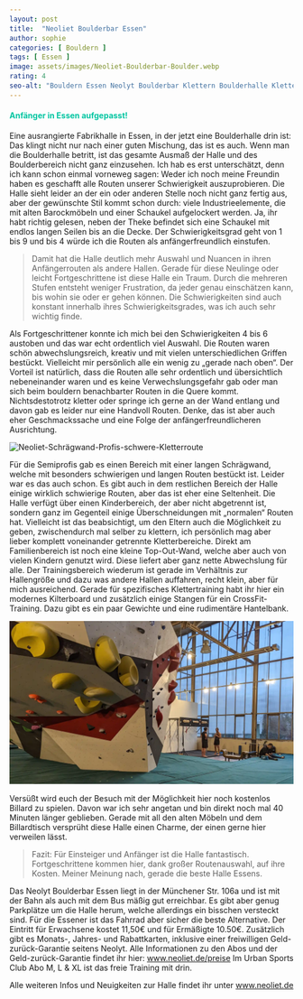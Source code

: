 ```yaml
---
layout: post
title:  "Neoliet Boulderbar Essen"
author: sophie
categories: [ Bouldern ]
tags: [ Essen ]
image: assets/images/Neoliet-Boulderbar-Boulder.webp
rating: 4
seo-alt: "Bouldern Essen Neolyt Boulderbar Klettern Boulderhalle Kletterhalle Anfänger Anfängerfreundlich"
---
```


#### <span style="color:#00c5a1">Anfänger in Essen aufgepasst!</span>
Eine ausrangierte Fabrikhalle in Essen, in der jetzt eine Boulderhalle drin ist: Das klingt nicht nur nach einer guten Mischung, das ist es auch. Wenn man die Boulderhalle betritt, ist das gesamte Ausmaß der Halle und des Boulderbereich nicht ganz einzusehen. Ich hab es erst unterschätzt, denn ich kann schon einmal vorneweg sagen: Weder ich noch meine Freundin haben es geschafft alle Routen unserer Schwierigkeit auszuprobieren. Die Halle sieht leider an der ein oder anderen Stelle noch nicht ganz fertig aus, aber der gewünschte Stil kommt schon durch: viele Industrieelemente, die mit alten Barockmöbeln und einer Schaukel aufgelockert werden. Ja, ihr habt richtig gelesen, neben der Theke befindet sich eine Schaukel mit endlos langen Seilen bis an die Decke.
 Der Schwierigkeitsgrad geht von 1 bis 9 und bis 4 würde ich die Routen als anfängerfreundlich einstufen. 
 
 >Damit hat die Halle deutlich mehr Auswahl und Nuancen in ihren Anfängerrouten als andere Hallen. Gerade für diese Neulinge oder leicht Fortgeschrittene ist diese Halle ein Traum. Durch die mehreren Stufen entsteht weniger Frustration, da jeder genau einschätzen kann, bis wohin sie oder er gehen können. Die Schwierigkeiten sind auch konstant innerhalb ihres Schwierigkeitsgrades, was ich auch sehr wichtig finde. 

 Als Fortgeschrittener konnte ich mich bei den Schwierigkeiten 4 bis 6 austoben und das war echt ordentlich viel Auswahl. Die Routen waren schön abwechslungsreich, kreativ und mit vielen unterschiedlichen Griffen bestückt. Vielleicht mir persönlich alle ein wenig zu „gerade nach oben“. Der Vorteil ist natürlich, dass die Routen alle sehr ordentlich und übersichtlich nebeneinander waren und es keine Verwechslungsgefahr gab oder man sich beim bouldern benachbarter Routen in die Quere kommt. Nichtsdestotrotz kletter oder springe ich gerne an der Wand entlang und davon gab es leider nur eine Handvoll Routen. Denke, das ist aber auch eher Geschmackssache und eine Folge der anfängerfreundlicheren Ausrichtung.

<img src="/assets/images/einbinden/neoliet-schrägwand-profis.webp" alt="Neoliet-Schrägwand-Profis-schwere-Kletterroute" title="Neoliet Schrägwand für Profis schwere Kletterroute"/>

Für die Semiprofis gab es einen Bereich mit einer langen Schrägwand, welche mit besonders schwierigen und langen Routen bestückt ist. Leider war es das auch schon. Es gibt auch in dem restlichen Bereich der Halle einige wirklich schwierige Routen, aber das ist eher eine Seltenheit.
Die Halle verfügt über einen Kinderbereich, der aber nicht abgetrennt ist, sondern ganz im Gegenteil einige Überschneidungen mit „normalen“ Routen hat. Vielleicht ist das beabsichtigt, um den Eltern auch die Möglichkeit zu geben, zwischendurch mal selber zu klettern, ich persönlich mag aber lieber komplett voneinander getrennte Kletterbereiche. Direkt am Familienbereich ist noch eine kleine Top-Out-Wand, welche aber auch von vielen Kindern genutzt wird. Diese liefert aber ganz nette Abwechslung für alle. 
Der Trainingsbereich wiederum ist gerade im Verhältnis zur Hallengröße und dazu was andere Hallen auffahren, recht klein, aber für mich ausreichend. Gerade für spezifisches Klettertraining habt ihr hier ein modernes Kilterboard und zusätzlich einige Stangen für ein CrossFit-Training. Dazu gibt es ein paar Gewichte und eine rudimentäre Hantelbank. 

<img src="/assets/images/einbinden/neoliet-trainingsbereich-boulderhalle.webp" alt="Neoliet-Trainingsbereich-Boulderhalle-Trainingswand" title="Neoliet Trainingsbereich Boulderhalle Trainingswand"/>

Versüßt wird euch der Besuch mit der Möglichkeit hier noch kostenlos Billard zu spielen. Davon war ich sehr angetan und bin direkt noch mal 40 Minuten länger geblieben. Gerade mit all den alten Möbeln und dem Billardtisch versprüht diese Halle einen Charme, der einen gerne hier verweilen lässt.


> Fazit: Für Einsteiger und Anfänger ist die Halle fantastisch. Fortgeschrittene kommen hier, dank großer Routenauswahl, auf ihre Kosten. Meiner Meinung nach, gerade die beste Halle Essens.


Das Neolyt Boulderbar Essen liegt in der Münchener Str. 106a und ist mit der Bahn als auch mit dem Bus mäßig gut erreichbar. Es gibt aber genug Parkplätze um die Halle herum, welche allerdings ein bisschen versteckt sind. Für die Essener ist das Fahrrad aber sicher die beste Alternative. Der Eintritt für Erwachsene kostet 11,50€ und für Ermäßigte 10.50€. Zusätzlich gibt es Monats-, Jahres- und Rabattkarten, inklusive einer freiwilligen Geld-zurück-Garantie seitens Neolyt. Alle Informationen zu den Abos und der Geld-zurück-Garantie findet ihr hier: <a href="https://www.neoliet.de/boulderbar-essen/#infoboulderbar" target="_blank">www.neoliet.de/preise</a>
Im Urban Sports Club Abo M, L & XL ist das freie Training mit drin.


Alle weiteren Infos und Neuigkeiten zur Halle findet ihr unter <a href="https://www.neoliet.de/boulderbar-essen/" target="_blank">www.neoliet.de</a>
